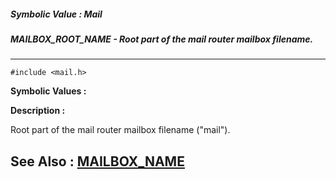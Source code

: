 ##### Symbolic Value : Mail
##### MAILBOX_ROOT_NAME - Root part of the mail router mailbox filename.
---
```
#include <mail.h>
```

**Symbolic Values :**



**Description :**

Root part of the mail router mailbox filename (&quot;mail&quot;).


**See Also :**
[MAILBOX_NAME](/domino-c-api-docs/reference/Symb/MAILBOX_NAME)
---
